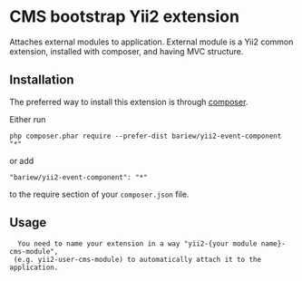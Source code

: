 
CMS bootstrap Yii2 extension
===================
Attaches external modules to application.
External module is a Yii2 common extension, installed with composer, and having
 MVC structure.


Installation
------------

The preferred way to install this extension is through [composer](http://getcomposer.org/download/).

Either run

```
php composer.phar require --prefer-dist bariew/yii2-event-component "*"
```

or add

```
"bariew/yii2-event-component": "*"
```

to the require section of your `composer.json` file.


Usage
-----
```
  You need to name your extension in a way "yii2-{your module name}-cms-module", 
 (e.g. yii2-user-cms-module) to automatically attach it to the application.
```